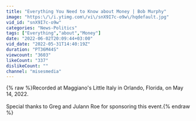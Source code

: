 ```yaml
---
title: "Everything You Need to Know about Money | Bob Murphy"
image: "https:\/\/i.ytimg.com\/vi\/snX9I7c-o9w\/hqdefault.jpg"
vid_id: "snX9I7c-o9w"
categories: "News-Politics"
tags: ["Everything","about","Money"]
date: "2022-06-02T20:09:44+03:00"
vid_date: "2022-05-31T14:40:19Z"
duration: "PT36M44S"
viewcount: "3603"
likeCount: "337"
dislikeCount: ""
channel: "misesmedia"
---
```

{% raw %}Recorded at Maggiano's Little Italy in Orlando, Florida, on May 14, 2022.<br /><br />Special thanks to Greg and Julann Roe for sponsoring this event.{% endraw %}
